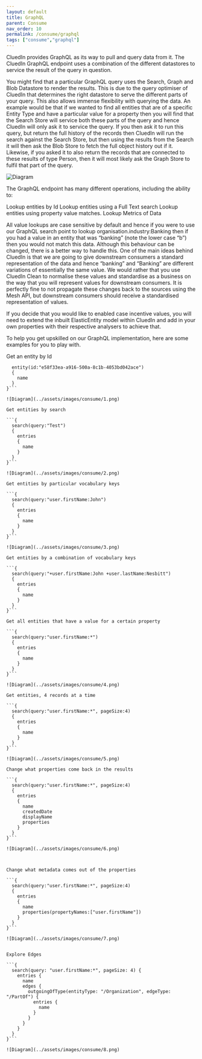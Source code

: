 ```yaml
---
layout: default
title: GraphQL
parent: Consume
nav_order: 10
permalink: /consume/graphql
tags: ["consume","graphql"]
---
```


CluedIn provides GraphQL as its way to pull and query data from it. The CluedIn GraphQL endpoint uses a combination of the different datastores to service the result of the query in question. 

You might find that a particular GraphQL query uses the Search, Graph and Blob Datastore to render the results. This is due to the query optimiser of CluedIn that determines the right datastore to serve the different parts of your query. This also allows immense flexibility with querying the data. An example would be that if we wanted to find all entities that are of a specific Entity Type and have a particular value for a property then you will find that the Search Store will service both these parts of the query and hence CluedIn will only ask it to service the query. If you then ask it to run this query, but return the full history of the records then CluedIn will run the search against the Search Store, but then using the results from the Search it will then ask the Blob Store to fetch the full object history out if it. Likewise, if you asked it to also return the records that are connected to these results of type Person, then it will most likely ask the Graph Store to fulfil that part of the query. 

![Diagram](../assets/images/consume/simple-graphql-example.png)

The GraphQL endpoint has many different operations, including the ability to:

Lookup entities by Id
Lookup entities using a Full Text search
Lookup entities using property value matches. 
Lookup Metrics of Data

All value lookups are case sensitive by default and hence if you were to use our GraphQL search point to lookup organisation.industry:Banking then if you had a value in an entity that was “banking” (note the lower case “b”) then you would not match this data. Although this behaviour can be changed, there is a better way to handle this. One of the main ideas behind CluedIn is that we are going to give downstream consumers a standard representation of the data and hence “banking” and “Banking” are different variations of essentially the same value. We would rather that you use CluedIn Clean to normalise these values and standardise as a business on the way that you will represent values for downstream consumers. It is perfectly fine to not propagate these changes back to the sources using the Mesh API, but downstream consumers should receive a standardised representation of values. 

If you decide that you would like to enabled case incentive values, you will need to extend the inbuilt ElasticEntity model within CluedIn and add in your own properties with their respective analysers to achieve that. 

To help you get upskilled on our GraphQL implementation, here are some examples for you to play with.

Get an entity by Id

```{
  entity(id:"e58f33ea-a916-500a-8c1b-4053bd042ace")
  {
    name
  }
}```

![Diagram](../assets/images/consume/1.png)

Get entities by search

```{
  search(query:"Test")
  {
    entries
    {
      name
    }
  }
}```

![Diagram](../assets/images/consume/2.png)

Get entities by particular vocabulary keys

```{
  search(query:"user.firstName:John")
  {
    entries
    {
      name
    }
  }
}```

![Diagram](../assets/images/consume/3.png)

Get entities by a combination of vocabulary keys

```{
  search(query:"+user.firstName:John +user.lastName:Nesbitt")
  {
    entries
    {
      name
    }
  }
}```

Get all entities that have a value for a certain property

```{
  search(query:"user.firstName:*")
  {
    entries
    {
      name
    }
  }
}```

![Diagram](../assets/images/consume/4.png)

Get entities, 4 records at a time

```{
  search(query:"user.firstName:*", pageSize:4)
  {
    entries
    {
      name
    }
  }
}```

![Diagram](../assets/images/consume/5.png)

Change what properties come back in the results

```{
  search(query:"user.firstName:*", pageSize:4)
  {
    entries
    {
      name
      createdDate
      displayName
      properties
    }
  }
}```

![Diagram](../assets/images/consume/6.png)



Change what metadata comes out of the properties

```{
  search(query:"user.firstName:*", pageSize:4)
  {
    entries
    {
      name
      properties(propertyNames:["user.firstName"])
    }
  }
}```

![Diagram](../assets/images/consume/7.png)


Explore Edges

```{
  search(query: "user.firstName:*", pageSize: 4) {
    entries {
      name
      edges {
        outgoingOfType(entityType: "/Organization", edgeType: "/PartOf") {
          entries {
            name
          }
        }
      }
    }
  }
}```

![Diagram](../assets/images/consume/8.png)
